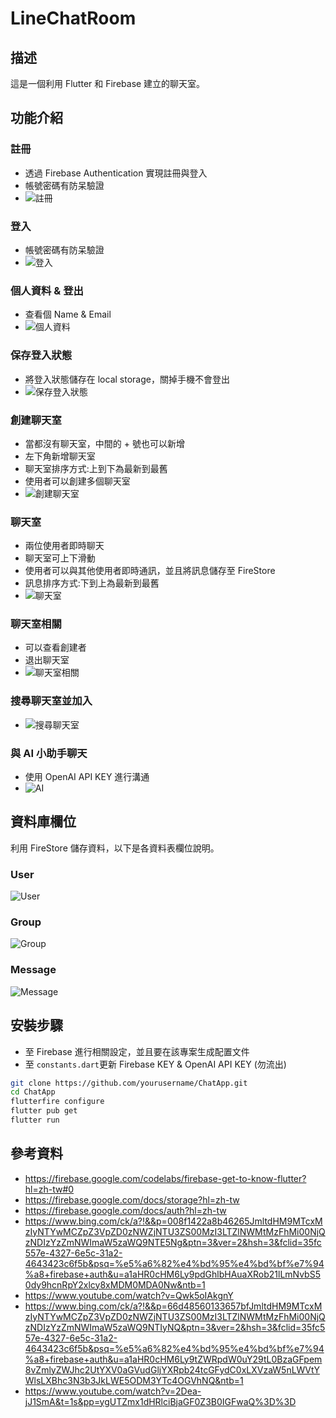 # LineChatRoom
## 描述
這是一個利用 Flutter 和 Firebase 建立的聊天室。

## 功能介紹 
### 註冊
- 透過 Firebase Authentication 實現註冊與登入
- 帳號密碼有防呆驗證
- ![註冊](images/註冊.gif)
### 登入
- 帳號密碼有防呆驗證
- ![登入](images/登入.gif)
### 個人資料 & 登出
- 查看個 Name & Email
- ![個人資料](images/個人資料.gif)
### 保存登入狀態
- 將登入狀態儲存在 local storage，關掉手機不會登出
- ![保存登入狀態](images/保存登入狀態.gif)
### 創建聊天室
- 當都沒有聊天室，中間的 + 號也可以新增
- 左下角新增聊天室
- 聊天室排序方式:上到下為最新到最舊
- 使用者可以創建多個聊天室
- ![創建聊天室](images/創建聊天室.gif)
### 聊天室
- 兩位使用者即時聊天
- 聊天室可上下滑動
- 使用者可以與其他使用者即時通訊，並且將訊息儲存至 FireStore
- 訊息排序方式:下到上為最新到最舊
- ![聊天室](images/聊天室.gif)
### 聊天室相關
- 可以查看創建者
- 退出聊天室
- ![聊天室相關](images/聊天室相關.gif)
### 搜尋聊天室並加入
- ![搜尋聊天室](images/搜尋聊天室.gif)
### 與 AI 小助手聊天
- 使用 OpenAI API KEY 進行溝通
- ![AI](images/AI.gif)

## 資料庫欄位
利用 FireStore 儲存資料，以下是各資料表欄位說明。
### User
![User](images/image-2.png)
### Group
![Group](images/image.png)
### Message
![Message](images/image-1.png)

## 安裝步驟
- 至 Firebase 進行相關設定，並且要在該專案生成配置文件
- 至 `constants.dart`更新 Firebase KEY & OpenAI API KEY (勿流出)

```bash
git clone https://github.com/yourusername/ChatApp.git
cd ChatApp
flutterfire configure
flutter pub get
flutter run
```


## 參考資料
- https://firebase.google.com/codelabs/firebase-get-to-know-flutter?hl=zh-tw#0
- https://firebase.google.com/docs/storage?hl=zh-tw
- https://firebase.google.com/docs/auth?hl=zh-tw
- https://www.bing.com/ck/a?!&&p=008f1422a8b46265JmltdHM9MTcxMzIyNTYwMCZpZ3VpZD0zNWZjNTU3ZS00MzI3LTZlNWMtMzFhMi00NjQzNDIzYzZmNWImaW5zaWQ9NTE5Ng&ptn=3&ver=2&hsh=3&fclid=35fc557e-4327-6e5c-31a2-4643423c6f5b&psq=%e5%a6%82%e4%bd%95%e4%bd%bf%e7%94%a8+firebase+auth&u=a1aHR0cHM6Ly9pdGhlbHAuaXRob21lLmNvbS50dy9hcnRpY2xlcy8xMDM0MDA0Nw&ntb=1
- https://www.youtube.com/watch?v=Qwk5oIAkgnY
- https://www.bing.com/ck/a?!&&p=66d48560133657bfJmltdHM9MTcxMzIyNTYwMCZpZ3VpZD0zNWZjNTU3ZS00MzI3LTZlNWMtMzFhMi00NjQzNDIzYzZmNWImaW5zaWQ9NTIyNQ&ptn=3&ver=2&hsh=3&fclid=35fc557e-4327-6e5c-31a2-4643423c6f5b&psq=%e5%a6%82%e4%bd%95%e4%bd%bf%e7%94%a8+firebase+auth&u=a1aHR0cHM6Ly9tZWRpdW0uY29tL0BzaGFpem8vZmlyZWJhc2UtYXV0aGVudGljYXRpb24tcGFydC0xLXVzaW5nLWVtYWlsLXBhc3N3b3JkLWE5ODM3YTc4OGVhNQ&ntb=1
- https://www.youtube.com/watch?v=2Dea-jJ1SmA&t=1s&pp=ygUTZmx1dHRlciBjaGF0Z3B0IGFwaQ%3D%3D
